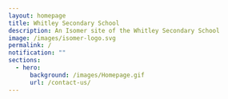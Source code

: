 ```yaml
---
layout: homepage
title: Whitley Secondary School
description: An Isomer site of the Whitley Secondary School
image: /images/isomer-logo.svg
permalink: /
notification: ""
sections:
  - hero:
      background: /images/Homepage.gif
      url: /contact-us/
---
```

